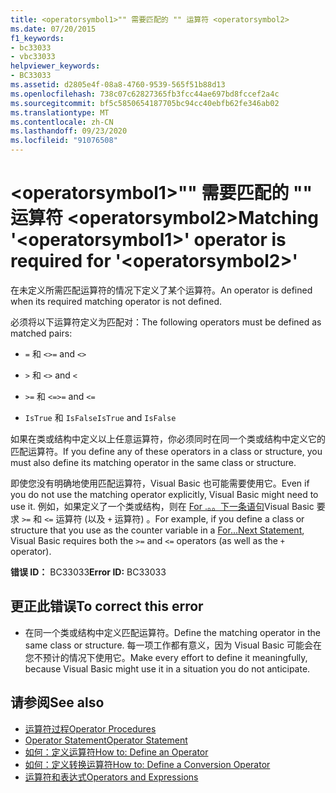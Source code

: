 ```yaml
---
title: <operatorsymbol1>"" 需要匹配的 "" 运算符 <operatorsymbol2>
ms.date: 07/20/2015
f1_keywords:
- bc33033
- vbc33033
helpviewer_keywords:
- BC33033
ms.assetid: d2805e4f-08a8-4760-9539-565f51b88d13
ms.openlocfilehash: 738c07c62827365fb3fcc44ae697bd8fccef2a4c
ms.sourcegitcommit: bf5c5850654187705bc94cc40ebfb62fe346ab02
ms.translationtype: MT
ms.contentlocale: zh-CN
ms.lasthandoff: 09/23/2020
ms.locfileid: "91076508"
---
```

# <a name="matching-operatorsymbol1-operator-is-required-for-operatorsymbol2"></a><span data-ttu-id="750ec-102">\<operatorsymbol1>"" 需要匹配的 "" 运算符 \<operatorsymbol2></span><span class="sxs-lookup"><span data-stu-id="750ec-102">Matching '\<operatorsymbol1>' operator is required for '\<operatorsymbol2>'</span></span>

<span data-ttu-id="750ec-103">在未定义所需匹配运算符的情况下定义了某个运算符。</span><span class="sxs-lookup"><span data-stu-id="750ec-103">An operator is defined when its required matching operator is not defined.</span></span>  
  
 <span data-ttu-id="750ec-104">必须将以下运算符定义为匹配对：</span><span class="sxs-lookup"><span data-stu-id="750ec-104">The following operators must be defined as matched pairs:</span></span>  
  
- <span data-ttu-id="750ec-105">`=` 和 `<>`</span><span class="sxs-lookup"><span data-stu-id="750ec-105">`=` and `<>`</span></span>  
  
- <span data-ttu-id="750ec-106">`>` 和 `<`</span><span class="sxs-lookup"><span data-stu-id="750ec-106">`>` and `<`</span></span>  
  
- <span data-ttu-id="750ec-107">`>=` 和 `<=`</span><span class="sxs-lookup"><span data-stu-id="750ec-107">`>=` and `<=`</span></span>  
  
- <span data-ttu-id="750ec-108">`IsTrue` 和 `IsFalse`</span><span class="sxs-lookup"><span data-stu-id="750ec-108">`IsTrue` and `IsFalse`</span></span>  
  
 <span data-ttu-id="750ec-109">如果在类或结构中定义以上任意运算符，你必须同时在同一个类或结构中定义它的匹配运算符。</span><span class="sxs-lookup"><span data-stu-id="750ec-109">If you define any of these operators in a class or structure, you must also define its matching operator in the same class or structure.</span></span>  
  
 <span data-ttu-id="750ec-110">即使您没有明确地使用匹配运算符，Visual Basic 也可能需要使用它。</span><span class="sxs-lookup"><span data-stu-id="750ec-110">Even if you do not use the matching operator explicitly, Visual Basic might need to use it.</span></span> <span data-ttu-id="750ec-111">例如，如果定义了一个类或结构，则在 [For .。。下一条语句](../language-reference/statements/for-next-statement.md)Visual Basic 要求 `>=` 和 `<=` 运算符 (以及 `+` 运算符) 。</span><span class="sxs-lookup"><span data-stu-id="750ec-111">For example, if you define a class or structure that you use as the counter variable in a [For...Next Statement](../language-reference/statements/for-next-statement.md), Visual Basic requires both the `>=` and `<=` operators (as well as the `+` operator).</span></span>  
  
 <span data-ttu-id="750ec-112">**错误 ID：** BC33033</span><span class="sxs-lookup"><span data-stu-id="750ec-112">**Error ID:** BC33033</span></span>  
  
## <a name="to-correct-this-error"></a><span data-ttu-id="750ec-113">更正此错误</span><span class="sxs-lookup"><span data-stu-id="750ec-113">To correct this error</span></span>  
  
- <span data-ttu-id="750ec-114">在同一个类或结构中定义匹配运算符。</span><span class="sxs-lookup"><span data-stu-id="750ec-114">Define the matching operator in the same class or structure.</span></span> <span data-ttu-id="750ec-115">每一项工作都有意义，因为 Visual Basic 可能会在您不预计的情况下使用它。</span><span class="sxs-lookup"><span data-stu-id="750ec-115">Make every effort to define it meaningfully, because Visual Basic might use it in a situation you do not anticipate.</span></span>  
  
## <a name="see-also"></a><span data-ttu-id="750ec-116">请参阅</span><span class="sxs-lookup"><span data-stu-id="750ec-116">See also</span></span>

- [<span data-ttu-id="750ec-117">运算符过程</span><span class="sxs-lookup"><span data-stu-id="750ec-117">Operator Procedures</span></span>](../programming-guide/language-features/procedures/operator-procedures.md)
- [<span data-ttu-id="750ec-118">Operator Statement</span><span class="sxs-lookup"><span data-stu-id="750ec-118">Operator Statement</span></span>](../language-reference/statements/operator-statement.md)
- [<span data-ttu-id="750ec-119">如何：定义运算符</span><span class="sxs-lookup"><span data-stu-id="750ec-119">How to: Define an Operator</span></span>](../programming-guide/language-features/procedures/how-to-define-an-operator.md)
- [<span data-ttu-id="750ec-120">如何：定义转换运算符</span><span class="sxs-lookup"><span data-stu-id="750ec-120">How to: Define a Conversion Operator</span></span>](../programming-guide/language-features/procedures/how-to-define-a-conversion-operator.md)
- [<span data-ttu-id="750ec-121">运算符和表达式</span><span class="sxs-lookup"><span data-stu-id="750ec-121">Operators and Expressions</span></span>](../programming-guide/language-features/operators-and-expressions/index.md)
